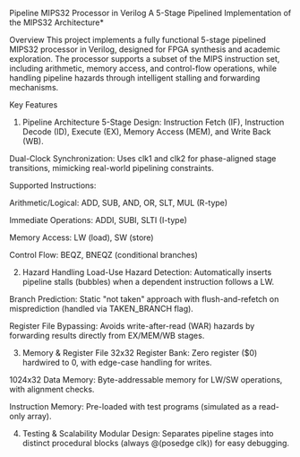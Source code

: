 Pipeline MIPS32 Processor in Verilog
A 5-Stage Pipelined Implementation of the MIPS32 Architecture*

Overview
This project implements a fully functional 5-stage pipelined MIPS32 processor in Verilog, designed for FPGA synthesis and academic exploration. The processor supports a subset of the MIPS instruction set, including arithmetic, memory access, and control-flow operations, while handling pipeline hazards through intelligent stalling and forwarding mechanisms.

Key Features
1. Pipeline Architecture
5-Stage Design: Instruction Fetch (IF), Instruction Decode (ID), Execute (EX), Memory Access (MEM), and Write Back (WB).

Dual-Clock Synchronization: Uses clk1 and clk2 for phase-aligned stage transitions, mimicking real-world pipelining constraints.

Supported Instructions:

Arithmetic/Logical: ADD, SUB, AND, OR, SLT, MUL (R-type)

Immediate Operations: ADDI, SUBI, SLTI (I-type)

Memory Access: LW (load), SW (store)

Control Flow: BEQZ, BNEQZ (conditional branches)

2. Hazard Handling
Load-Use Hazard Detection: Automatically inserts pipeline stalls (bubbles) when a dependent instruction follows a LW.

Branch Prediction: Static "not taken" approach with flush-and-refetch on misprediction (handled via TAKEN_BRANCH flag).

Register File Bypassing: Avoids write-after-read (WAR) hazards by forwarding results directly from EX/MEM/WB stages.

3. Memory & Register File
32x32 Register Bank: Zero register ($0) hardwired to 0, with edge-case handling for writes.

1024x32 Data Memory: Byte-addressable memory for LW/SW operations, with alignment checks.

Instruction Memory: Pre-loaded with test programs (simulated as a read-only array).

4. Testing & Scalability
Modular Design: Separates pipeline stages into distinct procedural blocks (always @(posedge clk)) for easy debugging.

